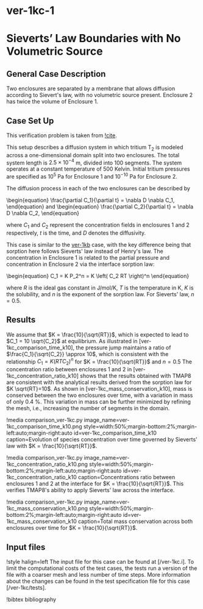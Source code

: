 # ver-1kc-1

# Sieverts’ Law Boundaries with No Volumetric Source

## General Case Description

Two enclosures are separated by a membrane that allows diffusion according to Sievert's law, with no volumetric source present. Enclosure 2 has twice the volume of Enclosure 1.

## Case Set Up

This verification problem is taken from [!cite](ambrosek2008verification).

This setup describes a diffusion system in which tritium T$_2$ is modeled across a one-dimensional domain split into two enclosures. The total system length is $2.5 \times 10^{-4}$ m, divided into 100 segments. The system operates at a constant temperature of 500 Kelvin. Initial tritium pressures are specified as $10^{5}$ Pa for Enclosure 1 and $10^{-10}$ Pa for Enclosure 2.

The diffusion process in each of the two enclosures can be described by

\begin{equation}
\frac{\partial C_1}{\partial t} = \nabla D \nabla C_1,
\end{equation}
and
\begin{equation}
\frac{\partial C_2}{\partial t} = \nabla D \nabla C_2,
\end{equation}

where $C_1$ and $C_2$ represent the concentration fields in enclosures 1 and 2 respectively, $t$ is the time, and $D$ denotes the diffusivity.

This case is similar to the [ver-1kb](ver-1kb.md) case, with the key difference being that sorption here follows Sieverts' law instead of Henry's law.
The concentration in Enclosure 1 is related to the partial pressure and concentration in Enclosure 2 via the interface sorption law:

\begin{equation}
C_1 = K P_2^n = K \left( C_2 RT \right)^n
\end{equation}

where $R$ is the ideal gas constant in J/mol/K, $T$ is the temperature in K, $K$ is the solubility, and $n$ is the exponent of the sorption law. For Sieverts' law, $n=0.5$.

## Results

We assume that $K = \frac{10}{\sqrt{RT}}$, which is expected to lead to $C_1 = 10 \sqrt{C_2}$ at equilibrium.
As illustrated in [ver-1kc_comparison_time_k10], the pressure jump maintains a ratio of $\frac{C_1}{\sqrt{C_2}} \approx 10$, which is consistent with the relationship $C_1 = K (RT C_2)^n$ for $K = \frac{10}{\sqrt{RT}}$ and $n=0.5$ The concentration ratio between enclosures 1 and 2 in [ver-1kc_concentration_ratio_k10] shows that the results obtained with TMAP8 are consistent with the analytical results derived from the sorption law for $K \sqrt{RT}=10$. As shown in [ver-1kc_mass_conservation_k10], mass is conserved between the two enclosures over time, with a variation in mass of only $0.4$ %. This variation in mass can be further minimized by refining the mesh, i.e., increasing the number of segments in the domain.

!media comparison_ver-1kc.py
       image_name=ver-1kc_comparison_time_k10.png
       style=width:50%;margin-bottom:2%;margin-left:auto;margin-right:auto
       id=ver-1kc_comparison_time_k10
       caption=Evolution of species concentration over time governed by Sieverts' law with $K = \frac{10}{\sqrt{RT}}$.

!media comparison_ver-1kc.py
       image_name=ver-1kc_concentration_ratio_k10.png
       style=width:50%;margin-bottom:2%;margin-left:auto;margin-right:auto
       id=ver-1kc_concentration_ratio_k10
       caption=Concentrations ratio between enclosures 1 and 2 at the interface for $K = \frac{10}{\sqrt{RT}}$. This verifies TMAP8's ability to apply Sieverts' law across the interface.

!media comparison_ver-1kc.py
       image_name=ver-1kc_mass_conservation_k10.png
       style=width:50%;margin-bottom:2%;margin-left:auto;margin-right:auto
       id=ver-1kc_mass_conservation_k10
       caption=Total mass conservation across both enclosures over time for $K = \frac{10}{\sqrt{RT}}$.

## Input files

!style halign=left
The input file for this case can be found at [/ver-1kc.i]. To limit the computational costs of the test cases, the tests run a version of the file with a coarser mesh and less number of time steps. More information about the changes can be found in the test specification file for this case [/ver-1kc/tests].

!bibtex bibliography
